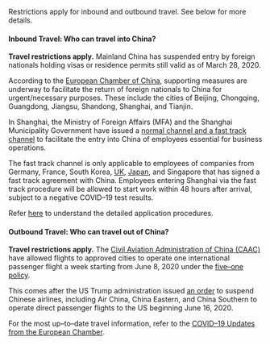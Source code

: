 Restrictions apply for inbound and outbound travel. See below for more details.

#### Inbound Travel: Who can travel into China?

**Travel restrictions apply.** Mainland China has suspended entry by foreign nationals holding visas or residence permits still valid as of March 28, 2020. 

According to the [European Chamber of China](https://www.europeanchamber.com.cn/en/national-news/3205/progress_made_regarding_return_of_foreign_nationals_to_china), supporting measures are underway to facilitate the return of foreign nationals to China for urgent/necessary purposes. These include the cities of Beijing, Chongqing, Guangdong, Jiangsu, Shandong, Shanghai, and Tianjin.

In Shanghai, the Ministry of Foreign Affairs (MFA) and the Shanghai Municipality Government have issued  a [normal channel and a fast track channel](https://mp.weixin.qq.com/s/5p9aRAGHT2WlnUB11toj7A) to facilitate the entry into China of employees essential for business operations. 

The fast track channel is only applicable to employees of companies from Germany, France, South Korea, [UK](http://www.xinhuanet.com/english/2020-05/22/c_139080064.htm?from=singlemessage&isappinstalled=0), [Japan](https://mp.weixin.qq.com/s/UZnuu0asTLbd0_cl8lGYkQ), and Singapore that has signed a fast track agreement with China. Employees entering Shanghai via the fast track procedure will be allowed to start work within 48 hours after arrival, subject to a negative COVID–19 test results. 

Refer [here](https://www.china-briefing.com/news/chinas-travel-restrictions-special-visa-applications/) to understand the detailed application procedures.

#### Outbound Travel: Who can travel out of China?

**Travel restrictions apply.** The [Civil Aviation Administration of China (CAAC)](http://www.caac.gov.cn/en/XWZX/) have allowed flights to approved cities to operate one international passenger flight a week starting from June 8, 2020 under the [five–one policy](https://www.caixinglobal.com/2020-05-23/flying-to-china-still-a-challenge-as-authorities-extend-restrictions-101557791.html).

This comes after the US Trump administration issued [an order](https://www.transportation.gov/sites/dot.gov/files/2020-06/China%20Part%20213%20Phase%20Order%2020120-6-1%20Final.pdf) to suspend Chinese airlines, including Air China, China Eastern, and China Southern to operate direct passenger flights to the US beginning June 16, 2020. 

For the most up–to–date travel information, refer to the [COVID–19 Updates from the European Chamber](https://www.europeanchamber.com.cn/en/national-news/3131/focus_on_the_2019_ncov). 
